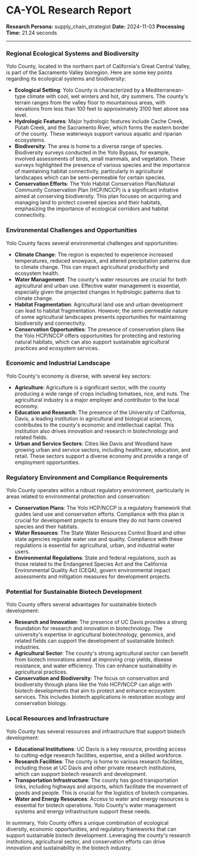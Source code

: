 # CA-YOL Research Report

**Research Persona:** supply_chain_strategist
**Date:** 2024-11-03
**Processing Time:** 21.24 seconds

---

### Regional Ecological Systems and Biodiversity

Yolo County, located in the northern part of California's Great Central Valley, is part of the Sacramento Valley bioregion. Here are some key points regarding its ecological systems and biodiversity:

- **Ecological Setting**: Yolo County is characterized by a Mediterranean-type climate with cool, wet winters and hot, dry summers. The county's terrain ranges from the valley floor to mountainous areas, with elevations from less than 100 feet to approximately 3100 feet above sea level.
- **Hydrologic Features**: Major hydrologic features include Cache Creek, Putah Creek, and the Sacramento River, which forms the eastern border of the county. These waterways support various aquatic and riparian ecosystems.
- **Biodiversity**: The area is home to a diverse range of species. Biodiversity surveys conducted in the Yolo Bypass, for example, involved assessments of birds, small mammals, and vegetation. These surveys highlighted the presence of various species and the importance of maintaining habitat connectivity, particularly in agricultural landscapes which can be semi-permeable for certain species.
- **Conservation Efforts**: The Yolo Habitat Conservation Plan/Natural Community Conservation Plan (HCP/NCCP) is a significant initiative aimed at conserving biodiversity. This plan focuses on acquiring and managing land to protect covered species and their habitats, emphasizing the importance of ecological corridors and habitat connectivity.

### Environmental Challenges and Opportunities

Yolo County faces several environmental challenges and opportunities:

- **Climate Change**: The region is expected to experience increased temperatures, reduced snowpack, and altered precipitation patterns due to climate change. This can impact agricultural productivity and ecosystem health.
- **Water Management**: The county's water resources are crucial for both agricultural and urban use. Effective water management is essential, especially given the projected changes in hydrologic patterns due to climate change.
- **Habitat Fragmentation**: Agricultural land use and urban development can lead to habitat fragmentation. However, the semi-permeable nature of some agricultural landscapes presents opportunities for maintaining biodiversity and connectivity.
- **Conservation Opportunities**: The presence of conservation plans like the Yolo HCP/NCCP offers opportunities for protecting and restoring natural habitats, which can also support sustainable agricultural practices and ecosystem services.

### Economic and Industrial Landscape

Yolo County's economy is diverse, with several key sectors:

- **Agriculture**: Agriculture is a significant sector, with the county producing a wide range of crops including tomatoes, rice, and nuts. The agricultural industry is a major employer and contributor to the local economy.
- **Education and Research**: The presence of the University of California, Davis, a leading institution in agricultural and biological sciences, contributes to the county's economic and intellectual capital. This institution also drives innovation and research in biotechnology and related fields.
- **Urban and Service Sectors**: Cities like Davis and Woodland have growing urban and service sectors, including healthcare, education, and retail. These sectors support a diverse economy and provide a range of employment opportunities.

### Regulatory Environment and Compliance Requirements

Yolo County operates within a robust regulatory environment, particularly in areas related to environmental protection and conservation:

- **Conservation Plans**: The Yolo HCP/NCCP is a regulatory framework that guides land use and conservation efforts. Compliance with this plan is crucial for development projects to ensure they do not harm covered species and their habitats.
- **Water Resources**: The State Water Resources Control Board and other state agencies regulate water use and quality. Compliance with these regulations is essential for agricultural, urban, and industrial water users.
- **Environmental Regulations**: State and federal regulations, such as those related to the Endangered Species Act and the California Environmental Quality Act (CEQA), govern environmental impact assessments and mitigation measures for development projects.

### Potential for Sustainable Biotech Development

Yolo County offers several advantages for sustainable biotech development:

- **Research and Innovation**: The presence of UC Davis provides a strong foundation for research and innovation in biotechnology. The university's expertise in agricultural biotechnology, genomics, and related fields can support the development of sustainable biotech industries.
- **Agricultural Sector**: The county's strong agricultural sector can benefit from biotech innovations aimed at improving crop yields, disease resistance, and water efficiency. This can enhance sustainability in agricultural practices.
- **Conservation and Biodiversity**: The focus on conservation and biodiversity through plans like the Yolo HCP/NCCP can align with biotech developments that aim to protect and enhance ecosystem services. This includes biotech applications in restoration ecology and conservation biology.

### Local Resources and Infrastructure

Yolo County has several resources and infrastructure that support biotech development:

- **Educational Institutions**: UC Davis is a key resource, providing access to cutting-edge research facilities, expertise, and a skilled workforce.
- **Research Facilities**: The county is home to various research facilities, including those at UC Davis and other private research institutions, which can support biotech research and development.
- **Transportation Infrastructure**: The county has good transportation links, including highways and airports, which facilitate the movement of goods and people. This is crucial for the logistics of biotech companies.
- **Water and Energy Resources**: Access to water and energy resources is essential for biotech operations. Yolo County's water management systems and energy infrastructure support these needs.

In summary, Yolo County offers a unique combination of ecological diversity, economic opportunities, and regulatory frameworks that can support sustainable biotech development. Leveraging the county's research institutions, agricultural sector, and conservation efforts can drive innovation and sustainability in the biotech industry.